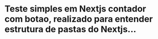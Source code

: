 # Teste simples em Nextjs contador com botao, realizado para entender estrutura de pastas do Nextjs...
